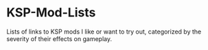 # KSP-Mod-Lists
Lists of links to KSP mods I like or want to try out, categorized by the severity of their effects on gameplay.
